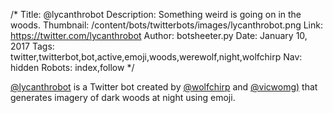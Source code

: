 /*
Title: @lycanthrobot
Description: Something weird is going on in the woods.
Thumbnail: /content/bots/twitterbots/images/lycanthrobot.png
Link: https://twitter.com/lycanthrobot
Author: botsheeter.py
Date: January 10, 2017
Tags: twitter,twitterbot,bot,active,emoji,woods,werewolf,night,wolfchirp
Nav: hidden
Robots: index,follow
*/

[@lycanthrobot](https://twitter.com/lycanthrobot) is a Twitter bot created by [@wolfchirp](https://twitter.com/wolfchirp) and [@vicwomg)](https://twitter.com/vicwomg) that generates imagery of dark woods at night using emoji.
